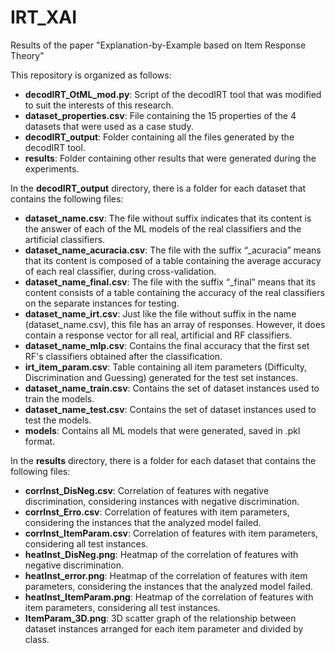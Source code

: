 # IRT_XAI
Results of the paper "Explanation-by-Example based on Item Response Theory"

This repository is organized as follows:

- **decodIRT_OtML_mod.py**: Script of the decodIRT tool that was modified to suit the interests of this research.
- **dataset_properties.csv**: File containing the 15 properties of the 4 datasets that were used as a case study.
- **decodIRT_output**: Folder containing all the files generated by the decodIRT tool.
- **results**: Folder containing other results that were generated during the experiments.

In the **decodIRT_output** directory, there is a folder for each dataset that contains the following files:

- **dataset_name.csv**: The file without suffix indicates that its content is the answer of each of the ML models of the real classifiers and the artificial classifiers.
- **dataset_name_acuracia.csv**: The file with the suffix “_acuracia” means that its content is composed of a table containing the average accuracy of each real classifier, during cross-validation.
- **dataset_name_final.csv**: The file with the suffix “_final” means that its content consists of a table containing the accuracy of the real classifiers on the separate instances for testing.
- **dataset_name_irt.csv**: Just like the file without suffix in the name (dataset_name.csv), this file has an array of responses. However, it does contain a response vector for all real, artificial and RF classifiers.
- **dataset_name_mlp.csv**: Contains the final accuracy that the first set RF's classifiers obtained after the classification.
- **irt_item_param.csv**: Table containing all item parameters (Difficulty, Discrimination and Guessing) generated for the test set instances.
- **dataset_name_train.csv**: Contains the set of dataset instances used to train the models.
- **dataset_name_test.csv**: Contains the set of dataset instances used to test the models.
- **models**: Contains all ML models that were generated, saved in .pkl format.

In the **results** directory, there is a folder for each dataset that contains the following files:

- **corrInst_DisNeg.csv**: Correlation of features with negative discrimination, considering instances with negative discrimination.
- **corrInst_Erro.csv**: Correlation of features with item parameters, considering the instances that the analyzed model failed.
- **corrInst_ItemParam.csv**: Correlation of features with item parameters, considering all test instances.
- **heatInst_DisNeg.png**: Heatmap of the correlation of features with negative discrimination.
- **heatInst_error.png**: Heatmap of the correlation of features with item parameters, considering the instances that the analyzed model failed.
- **heatInst_ItemParam.png**: Heatmap of the correlation of features with item parameters, considering all test instances.
- **ItemParam_3D.png**: 3D scatter graph of the relationship between dataset instances arranged for each item parameter and divided by class.
